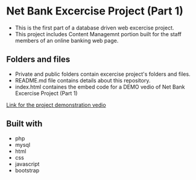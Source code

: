 # Net Bank Excercise Project (Part 1)

- This is the first part of a database driven web excercise project.
- This project includes Content Managemnt portion built for the staff members of an online     banking web page.

## Folders and files
- Private and public folders contain excercise project's folders and files.
- README.md file contains details about this repository.
- index.html containes the embed code for a DEMO vedio of Net Bank Excercise Project (Part 1)
  
[Link for the project demonstration vedio](https://dulanjaleefl.github.io/net_bank/)

## Built with
* php
* mysql
* html
* css
* javascript
* bootstrap





